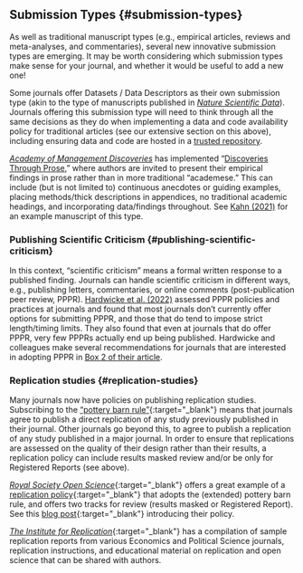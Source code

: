 ## Submission Types {#submission-types}

As well as traditional manuscript types (e.g., empirical articles, reviews and meta-analyses, and commentaries), several new innovative submission types are emerging. It may be worth considering which submission types make sense for your journal, and whether it would be useful to add a new one!

Some journals offer Datasets / Data Descriptors as their own submission type (akin to the type of manuscripts published in [*Nature Scientific Data*](https://www.nature.com/sdata/)). Journals offering this submission type will need to think through all the same decisions as they do when implementing a data and code availability policy for traditional articles (see our extensive section on this above), including ensuring data and code are hosted in a [trusted repository](https://social-science-data-editors.github.io/guidance/Requested_information_hosting.html).

[*Academy of Management Discoveries*](https://aom.org/research/journals/discoveries) has implemented “[Discoveries Through Prose](https://aom.org/events/event-detail/2024/01/19/higher-logic-calendar/discoveries_through_prose),” where authors are invited to present their empirical findings in prose rather than in more traditional “academese.” This can include (but is not limited to) continuous anecdotes or guiding examples, placing methods/thick descriptions in appendices, no traditional academic headings, and incorporating data/findings throughout. See [Kahn (2021)](https://doi.org/10.5465/amd.2021.0068) for an example manuscript of this type.

### Publishing Scientific Criticism {#publishing-scientific-criticism}

In this context, “scientific criticism” means a formal written response to a published finding. Journals can handle scientific criticism in different ways, e.g., publishing letters, commentaries, or online comments (post-publication peer review, PPPR). [Hardwicke et al. (2022)](https://doi.org/10.31222/osf.io/4w3kb) assessed PPPR policies and practices at journals and found that most journals don’t currently offer options for submitting PPPR, and those that do tend to impose strict length/timing limits. They also found that even at journals that do offer PPPR, very few PPPRs actually end up being published. Hardwicke and colleagues make several recommendations for journals that are interested in adopting PPPR in [Box 2 of their article](https://doi.org/10.31222/osf.io/4w3kb).

### Replication studies {#replication-studies}

Many journals now have policies on publishing replication studies. Subscribing to the [“pottery barn rule”](https://thehardestscience.com/2012/09/27/a-pottery-barn-rule-for-scientific-journals){:target="_blank"} means that journals agree to publish a direct replication of any study previously published in their journal. Other journals go beyond this, to agree to publish a replication of any study published in a major journal. In order to ensure that replications are assessed on the quality of their design rather than their results, a replication policy can include results masked review and/or be only for Registered Reports (see above).

[*Royal Society Open Science*](https://royalsocietypublishing.org/journal/rsos){:target="_blank"} offers a great example of a [replication policy](https://royalsocietypublishing.org/rsos/replication-studies){:target="_blank"} that adopts the (extended) pottery barn rule, and offers two tracks for review (results masked or Registered Report). See this [blog post](https://royalsociety.org/blog/2018/10/reproducibility-meets-accountability/){:target="_blank"} introducing their policy.

[*The Institute for Replication*](https://i4replication.org/index.html){:target="_blank"} has a compilation of sample replication reports from various Economics and Political Science journals, replication instructions, and educational material on replication and open science that can be shared with authors.